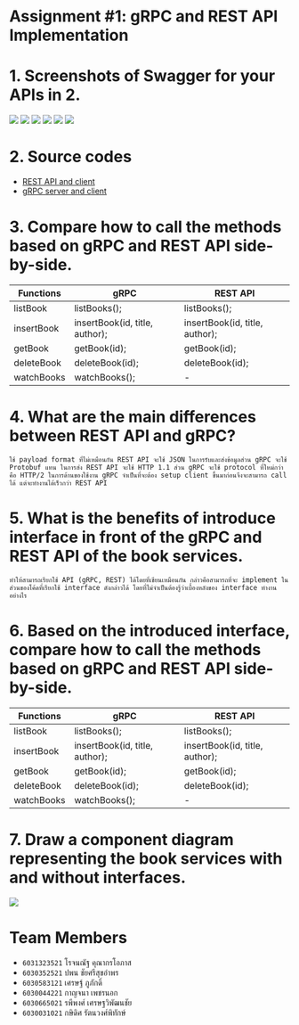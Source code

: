 # Assignment #1: gRPC and REST API Implementation

# 1. Screenshots of Swagger for your APIs in 2.
![](asset/screenshot1.jpg?raw=true)
![](asset/screenshot2.jpg?raw=true)
![](asset/screenshot3.jpg?raw=true)
![](asset/screenshot4.jpg?raw=true)
![](asset/screenshot5.jpg?raw=true)
![](asset/screenshot6.jpg?raw=true)

# 2. Source codes
- [REST API and client](https://github.com/2110521-2563-1-Software-Architecture/null-assignment-1/tree/master/rest-v2)
- [gRPC server and client](https://github.com/2110521-2563-1-Software-Architecture/null-assignment-1/tree/master/grpc)

# 3. Compare how to call the methods based on gRPC and REST API side-by-side.
| Functions  | gRPC                           | REST API                       |
| ---------- | ------------------------------ | ------------------------------ |
| listBook   | listBooks();                   | listBooks();                   |
| insertBook | insertBook(id, title, author); | insertBook(id, title, author); |
| getBook    | getBook(id);                   | getBook(id);                   |
| deleteBook | deleteBook(id);                | deleteBook(id);                |
| watchBooks | watchBooks();                  | -                              |

# 4. What are the main differences between REST API and gRPC?
    ใช้ payload format ที่ไม่เหมือนกัน REST API จะใช้ JSON ในการรับและส่งข้อมูลส่วน gRPC จะใช้ Protobuf แทน ในการส่ง REST API จะใช้ HTTP 1.1 ส่วน gRPC จะใช้ protocol ที่ใหม่กว่า คือ HTTP/2 ในการด้านของใช้งาน gRPC จำเป็นที่จะต้อง setup client ขึ้นมาก่อนจึงจะสามารถ call ได้ แต่จะทำงานได้เร็วกว่า REST API

# 5. What is the benefits of introduce interface in front of the gRPC and REST API of the book services.
    ทำให้สามารถเรียกใช้ API (gRPC, REST) ได้โดยที่เขียนเหมือนกัน กล่าวคือสามารถที่จะ implement ในส่วนของโค้ดที่เรียกใช้ interface ดังกล่าวได้ โดยที่ไม่จำเป็นต้องรู้ว่าเบื้องหลังของ interface ทำงานอย่างไร

# 6. Based on the introduced interface, compare how to call the methods based on gRPC and REST API side-by-side.
| Functions  | gRPC                           | REST API                       |
| ---------- | ------------------------------ | ------------------------------ |
| listBook   | listBooks();                   | listBooks();                   |
| insertBook | insertBook(id, title, author); | insertBook(id, title, author); |
| getBook    | getBook(id);                   | getBook(id);                   |
| deleteBook | deleteBook(id);                | deleteBook(id);                |
| watchBooks | watchBooks();                  | -                              |

# 7. Draw a component diagram representing the book services with and without interfaces.
![](asset/componentDiagram.jpg?raw=true)
# Team Members
- `6031323521`	โรจนณัฐ	คุณากรโอภาส
- `6030352521`	ปพน	ชัยศรีสุขอำพร
- `6030583121`	เศรษฐ์	ภูภักดิ์
- `6030044221`	กาญจนา	เพชรนอก
- `6030665021`	รพีพงศ์	เศรษฐวิพัฒนชัย
- `6030031021`	กษิดิศ	รัตนวงศ์พิทักษ์


